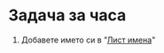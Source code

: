 # Задача за часа
1. Добавете името си в "[Лист имена](https://github.com/TMG8047KG/task-for-the-class/blob/d82d3a40371dd13d773a09f6baf954754ed3b668/%D0%9B%D0%B8%D1%81%D1%82%20%D0%B8%D0%BC%D0%B5%D0%BD%D0%B0.txt)"
